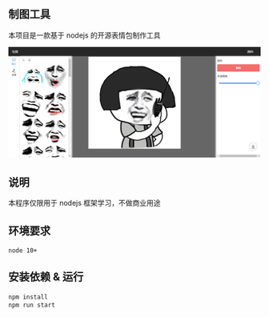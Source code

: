 ## 制图工具

本项目是一款基于 nodejs 的开源表情包制作工具

![thumb](./thumb.png)

## 说明

本程序仅限用于 nodejs 框架学习，不做商业用途

## 环境要求

```
node 10+
```

## 安装依赖 & 运行

```
npm install
npm run start
```

